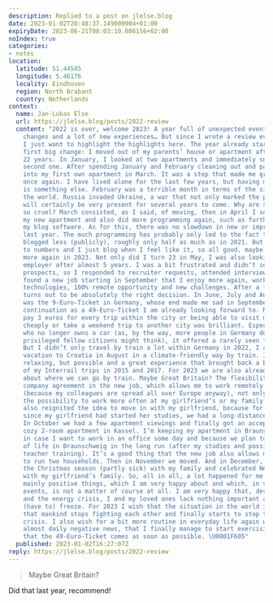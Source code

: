 ```yaml
---
description: Replied to a post on jlelse.blog
date: 2023-01-02T20:48:37.149009904+01:00
expiryDate: 2023-06-21T08:03:10.086156+02:00
noIndex: true
categories:
- notes
location:
  latitude: 51.44585
  longitude: 5.46176
  locality: Eindhoven
  region: North Brabant
  country: Netherlands
context:
  name: Jan-Lukas Else
  url: https://jlelse.blog/posts/2022-review
  content: "2022 is over, welcome 2023! A year full of unexpected events, many personal
    changes and a lot of new experiences… But since I wrote a review every month,
    I just want to highlight the highlights here. The year already started with the
    first big change: I moved out of my parents’ house or apartment after more than
    22 years. In January, I looked at two apartments and immediately snapped up the
    second one. After spending January and February cleaning out and packing, I moved
    into my first own apartment in March. It was a step that made me grow personally
    once again. I have lived alone for the last few years, but having my own place
    is something else. February was a terrible month in terms of the situation in
    the world. Russia invaded Ukraine, a war that not only marked the past year, but
    will certainly be very present for several years to come. Why are some people
    so cruel? March consisted, as I said, of moving, then in April I settled into
    my new apartment and also did more programming again, such as further improving
    my blog software. As for this, there was no slowdown in new or improved features
    last year. The much programming has probably only led to the fact that I simply
    blogged less (publicly), roughly only half as much as in 2021. But I’m not bound
    to numbers and I just blog when I feel like it, so all good, maybe it will be
    more again in 2023. Not only did I turn 23 in May, I was also looking for a new
    employer after almost 5 years. I was a bit frustrated and didn’t see many future
    prospects, so I responded to recruiter requests, attended interviews and finally
    found a new job starting in September that I enjoy more again, working with newer
    technologies, 100% remote opportunity and new challenges. After a few months it
    turns out to be absolutely the right decision. In June, July and August, there
    was the 9-Euro-Ticket in Germany, whose end made me sad in September and whose
    continuation as a 49-Euro-Ticket I am already looking forward to. Not having to
    pay 3 euros for every trip within the city or being able to visit my girlfriend
    cheaply or take a weekend trip to another city was brilliant. Especially as someone
    who no longer owns a car (as, by the way, more people in Germany do than some
    privileged fellow citizens might think), it offered a rarely seen flexibility.
    But I didn’t only travel by train a lot within Germany in 2022, I also went on
    vacation to Croatia in August in a climate-friendly way by train. It was not very
    relaxing, but possible and a great experience that brought back a bit of memories
    of my Interrail trips in 2015 and 2017. For 2023 we are also already thinking
    about where we can go by train. Maybe Great Britain? The flexibility through the
    company agreement in the new job, which allows me to work remotely up to 100%
    (because my colleagues are spread all over Europe anyway), not only offered me
    the possibility to work more often at my girlfriend’s or my family’s place, it
    also reignited the idea to move in with my girlfriend, because for two years,
    since my girlfriend had started her studies, we had a long-distance relationship.
    In October we had a few apartment viewings and finally got an acceptance for a
    cozy 2-room apartment in Kassel. I’m keeping my apartment in Braunschweig, just
    in case I want to work in an office some day and because we plan to have our center
    of life in Braunschweig in the long run (after my studies and possibly my girlfriend’s
    teacher training). It’s a good thing that the new job also allows me financially
    to run two households. Then in November we moved. And in December, I finally spent
    the Christmas season (partly sick) with my family and celebrated New Year’s Eve
    with my girlfriend’s family. So, all in all, a lot happened for me in 2022, but
    mainly positive things, which I am very happy about and which, in view of world
    events, is not a matter of course at all. I am very happy that, despite inflation
    and the energy crisis, I and my loved ones lack nothing important and we do not
    (have to) freeze. For 2023 I wish that the situation in the world improves again,
    that mankind stops fighting each other and finally starts to stop the climate
    crisis. I also wish for a bit more routine in everyday life again without the
    almost daily negative news, that I finally manage to start exercising again and
    that the 49-Euro-Ticket comes as soon as possible. \U0001F605"
  published: 2023-01-02T16:27:07Z
reply: https://jlelse.blog/posts/2022-review
---
```


> Maybe Great Britain?

Did that last year, recommend!
